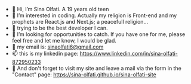 - 👋 Hi, I’m Sina Olfati. A 19 years old teen
- 👀 I’m interested in coding. Actually my religion is Front-end and my prophets are React.js and Next.js; a peacefull religion...
- 🌱 trying to be the best developer I can.
- 💞️ I’m looking for opportunities to catch. If you have one for me, please feel free and let me know, I would be glad.
- 📧 my email is: sinaolfati6@gmail.com
- 📫 this is my linkedin page: https://www.linkedin.com/in/sina-olfati-872950233
- 👾 And don't forget to visit my site and leave a mail via the form in the "Contact" page: https://sina-olfati.github.io/sina-olfati-site
